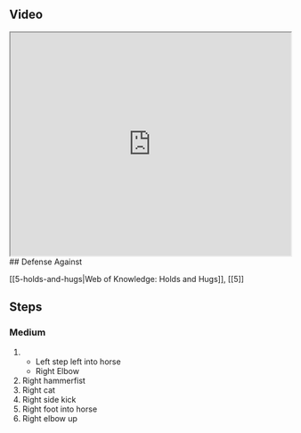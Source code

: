 ## Video

<iframe src="https://www.youtube.com/embed/UVCWYqMgxPQ?start=38&end=123" width="100%" height="400"></iframe>
## Defense Against

[[5-holds-and-hugs|Web of Knowledge: Holds and Hugs]], [[5]]
## Steps
### Medium

1.  
    - Left step left into horse
    - Right Elbow
2. Right hammerfist
3. Right cat
4. Right side kick
5. Right foot into horse
6. Right elbow up